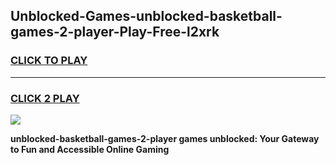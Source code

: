 
## Unblocked-Games-unblocked-basketball-games-2-player-Play-Free-l2xrk
<h3>
<a href="https://premium76.site?title=unblocked-basketball-games-2-player&ref=18A1">CLICK TO PLAY</a></h3>
<hr>

<h3>
<a href="https://premium76.site?title=unblocked-basketball-games-2-player&ref=18A1">CLICK 2 PLAY</a>
  
</h3>

<a href="https://premium76.site?title=unblocked-basketball-games-2-player&ref=18A1"><img src="https://clearcache.store/games.png"></a>


**unblocked-basketball-games-2-player games unblocked: Your Gateway to Fun and Accessible Online Gaming**
